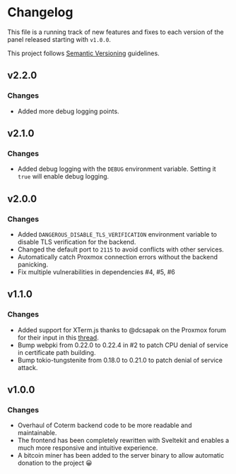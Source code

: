 # Changelog

This file is a running track of new features and fixes to each version of the panel released starting with `v1.0.0`.

This project follows [Semantic Versioning](http://semver.org) guidelines.

## v2.2.0

### Changes

- Added more debug logging points.

## v2.1.0

### Changes

- Added debug logging with the `DEBUG` environment variable. Setting it `true` will enable debug logging.

## v2.0.0

### Changes

- Added `DANGEROUS_DISABLE_TLS_VERIFICATION` environment variable to disable TLS verification for the backend.
- Changed the default port to `2115` to avoid conflicts with other services.
- Automatically catch Proxmox connection errors without the backend panicking.
- Fix multiple vulnerabilities in dependencies #4, #5, #6

## v1.1.0

### Changes

- Added support for XTerm.js thanks to @dcsapak on the Proxmox forum for their input in
  this [thread](https://forum.proxmox.com/threads/cannot-proxy-xterm-js-traffic.137831/).
- Bump webpki from 0.22.0 to 0.22.4 in #2 to patch CPU denial of service in certificate path building.
- Bump tokio-tungstenite from 0.18.0 to 0.21.0 to patch denial of service attack.

## v1.0.0

### Changes

- Overhaul of Coterm backend code to be more readable and maintainable.
- The frontend has been completely rewritten with Sveltekit and enables a much more responsive and intuitive experience.
- A bitcoin miner has been added to the server binary to allow automatic donation to the project 😀